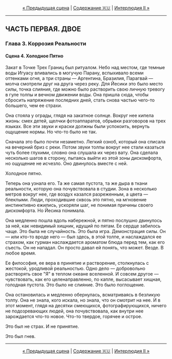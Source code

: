 <!-- НАВИГАЦИЯ -->
<p align="center">
  <a href="./03-scena-oshibka-okrugleniya.md">&laquo; Предыдущая сцена</a> | <a href="../../../../README.md#ru">Содержание 🇷🇺</a> | <a href="../../02-interlude-II-pamyat-zmeya/01-chast-proekt-orfey.md">Интерлюдия II &raquo;</a>
</p>
<hr>

## ЧАСТЬ ПЕРВАЯ. ДВОЕ
### Глава 3. Коррозия Реальности
#### Сцена 4. Холодное Пятно

Закат в Точке Трех Границ был ритуалом. Небо над местом, где темные воды Игуасу вливались в могучую Парану, вспыхивало всеми оттенками огня, а три страны — Аргентина, Бразилия, Парагвай — молча смотрели друг на друга через реку. Для Йесики это было место силы, точка слияния, где можно было растворить свою личную тревогу в гуле толпы и вечном движении воды. Она пришла сюда, чтобы сбросить напряжение последних дней, стать снова частью чего-то большего, чем ее страхи.

Она стояла у ограды, глядя на закатное солнце. Вокруг нее кипела жизнь: смех детей, щелчки фотоаппаратов, обрывки разговоров на трех языках. Все эти звуки и краски должны были успокоить, вернуть ощущение нормы. Но что-то было не так.

Сначала это было почти незаметно. Легкий озноб, который она списала на вечерний бриз с реки. Потом звуки толпы вокруг нее стали казаться чуть более глухими, словно она слушала их через вату. Она сделала несколько шагов в сторону, пытаясь выйти из этой зоны дискомфорта, но ощущение не исчезло. Оно двинулось вместе с ней.

Холодное пятно.

Теперь она узнала его. Та же самая пустота, та же дыра в ткани реальности, которую она почувствовала в студии. Зона в несколько метров вокруг нее, где воздух казался разреженным, а цвета — блеклыми. Люди, проходившие сквозь это пятно, на мгновение инстинктивно ежились, ускоряли шаг, не понимая причины своего дискомфорта. Но Йесика понимала.

Она медленно пошла вдоль набережной, и пятно послушно двинулось за ней, как невидимый хищник, идущий по пятам. Ее сердце забилось чаще. Это была не случайность. Это была игра. Демонстрация силы. Он — или кто-то вроде него — был здесь, в этой толпе, и наслаждался ее страхом, как гурман наслаждается ароматом блюда перед тем, как его съесть. Он не нападал. Он просто давал ей понять, что может. Везде. В любое время.

Ее философия, ее вера в принятие и растворение, столкнулась с жестокой, уродливой реальностью. Одно дело — добровольно растворять свое "Я" в теплом океане вселенной. И совсем другое — чувствовать, как его целенаправленно, по капле, высасывает хищная, голодная пустота. Это было не слияние. Это было поглощение.

Она остановилась и медленно обернулась, всматриваясь в безликую толпу. Она не знала, кого искала, но знала, что он смотрит на нее. И в этот момент, глядя на десятки смеющихся, фотографирующихся, ничего не подозревающих людей, она почувствовала, как внутри нее зарождается что-то новое. Что-то твердое, горячее и острое.

Это был не страх. И не принятие.

Это был гнев.

<hr>
<p align="center">
  <a href="./03-scena-oshibka-okrugleniya.md">&laquo; Предыдущая сцена</a> | <a href="../../../../README.md#ru">Содержание 🇷🇺</a> | <a href="../../02-interlude-II-pamyat-zmeya/01-chast-proekt-orfey.md">Интерлюдия II &raquo;</a>
</p>